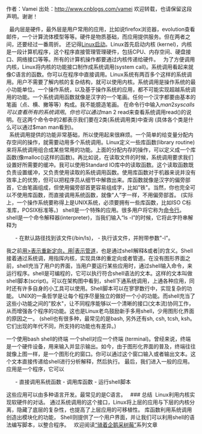 作者：Vamei 出处：http://www.cnblogs.com/vamei 欢迎转载，也请保留这段声明。谢谢！
&nbsp;

&nbsp;
最内层是硬件，最外层是用户常用的应用，比如说firefox浏览器，evolution查看邮件，一个计算流体模型等等。硬件是物质基础，而应用提供服务。但在两者之间，还要经过一番周折。
还记得<a href="http://www.cnblogs.com/vamei/archive/2012/09/05/2672039.html">Linux启动</a>。Linux首先启动内核 (kernel)，内核是一段计算机程序，这个程序直接管理管理硬件，包括CPU、内存空间、硬盘接口、网络接口等等。所有的计算机操作都要通过内核传递给硬件。
&nbsp;
为了方便调用内核，Linux将内核的功能接口制作成系统调用(system call)。系统调用看起来就像C语言的函数。你可以在程序中直接调用。Linux系统有两百多个这样的系统调用。用户不需要了解内核的复杂结构，就可以使用内核。系统调用是操作系统的最小功能单位。一个操作系统，以及基于操作系统的应用，都不可能实现超越系统调用的功能。一个系统调用函数就像是汉字的一个笔画。任何一个汉字都要由基本的笔画（点、横、撇等等）构成。我不能臆造笔画。
在命令行中输入$man 2 syscalls可以查看所有的系统调用。你也可以通过$man 2 read来查看系统调用read()的说明。在这两个命令中的2都表示我们要在2类(系统调用类)中查询 (具体各个类是什么可以通过$man man看到)。<br>
&nbsp;
系统调用提供的功能非常基础，所以使用起来很麻烦。一个简单的给变量分配内存空间的操作，就需要动用多个系统调用。Linux定义一些库函数(library routine)来将系统调用组合成某些常用的功能。上面的分配内存的操作，可以定义成一个库函数(像malloc()这样的函数)。再比如说，在读取文件的时候，系统调用要求我们设置好所需要的缓冲。我可以使用Standard IO库中的读取函数。这个读取函数既负责设置缓冲，又负责使用读取的系统调用函数。使用库函数对于机器来说并没有效率上的优势，但可以把程序员从细节中解救出来。库函数就像是汉字的偏旁部首，它由笔画组成，但使用偏旁部首更容易组成字，比如"铁"。当然，你也完全可以不使用库函数，而直接调用系统函数，就像“人”字一样，不用偏旁部首。
(实际上，一个操作系统要称得上是UNIX系统，必须要拥有一些库函数，比如ISO C标准库，POSIX标准等。)
&nbsp;
shell是一个特殊的应用。很多用户将它称为<a href="http://www.cnblogs.com/vamei/archive/2012/09/10/2676740.html">命令行</a>。shell是一个命令解释器(interpreter)，当我们输入“ls -l”的时候，它将此字符串解释为

<ol>
- 在默认路径找到该文件(/bin/ls)，
- 执行该文件，并附带参数"-l"。


</ol>
我之前<a href="http://www.cnblogs.com/vamei/archive/2012/09/14/2683756.html">用>表示重新定向，用|表示管道</a>，也是通过shell解释&amp;或者|的含义。Shell接着通过系统调，用指挥内核，实现具体的重定向或者管道。在没有图形界面之前，shell充当了用户的界面，当用户要运行某些应用时，通过shell输入命令，来运行程序。shell是可编程的，它可以执行符合shell语法的文本。这样的文本叫做shell脚本(script)。可以在架构图中看到，shell下通系统调用，上通各种应用，同时还有许多自身的小工具可以使用。Shell脚本可以在寥寥数行中，实现复杂的功能。
UNIX的一条哲学是让每个程序尽量独立的做好一个小的功能。而shell充当了这些小功能之间的"胶水"，让不同程序能够以一个清晰的接口(文本流)协同工作，从而增强各个程序的功能。这也是Linux老鸟鼓励新手多用shell，少用图形化界面的原因之一。
(shell也有很多种，最常见的是bash, 另外还有sh, csh, tcsh, ksh。它们出现的年代不同，所支持的功能也有差异。)

一个使用bash shell的终端
一个shell对应一个终端 (terminal)。曾经来说，终端是一个硬件设备，用来输入并显示输出。如今，由于图形化界面的普及，终端往往就像上图一样，是一个图形化的窗口。你可以通过这个窗口输入或者输出文本。这个文本直接传递给shell进行分析解释，然后执行。
最后，我们进入一般的应用。应用是一个程序，它可以
<ol>
- 直接调用系统函数
- 调用库函数
- 运行shell脚本


</ol>
这些应用可以由多种语言开发。最常见的是C语言。
&nbsp;
### 总结&nbsp;
Linux利用内核实现软硬件的对话。
通过系统调用的这个接口，Linux将上层的应用与下层的内核分离，隐藏了底层的复杂性，也提高了上层应用的可移植性。
库函数利用系统调用创造出模块化的功能，
Shell则提供了一个用户界面，并让我们可以利用shell的语法编写脚本，以整合程序。
&nbsp;
欢迎阅读<a id="ctl02_CatList_LinkList_1_Link_1" href="http://www.cnblogs.com/vamei/archive/2012/10/10/2718229.html">“骑着企鹅采树莓”</a>系列文章&nbsp;
